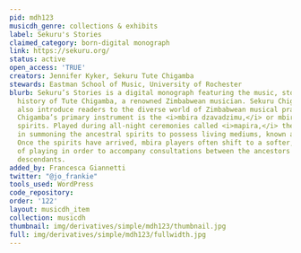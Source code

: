 ```yaml
---
pid: mdh123
musicdh_genre: collections & exhibits
label: Sekuru's Stories
claimed_category: born-digital monograph
link: https://sekuru.org/
status: active
open_access: 'TRUE'
creators: Jennifer Kyker, Sekuru Tute Chigamba
stewards: Eastman School of Music, University of Rochester
blurb: Sekuru’s Stories is a digital monograph featuring the music, stories, and life
  history of Tute Chigamba, a renowned Zimbabwean musician. Sekuru Chigamba’s stories
  also introduce readers to the diverse world of Zimbabwean musical practice. Sekuru
  Chigamba’s primary instrument is the <i>mbira dzavadzimu,</i> or mbira of the ancestral
  spirits. Played during all-night ceremonies called <i>mapira,</i> the mbira is instrumental
  in summoning the ancestral spirits to possess living mediums, known as <i>masvikiro.</i>
  Once the spirits have arrived, mbira players often shift to a softer, slower style
  of playing in order to accompany consultations between the ancestors and their living
  descendants.
added_by: Francesca Giannetti
twitter: "@jo_frankie"
tools_used: WordPress
code_repository:
order: '122'
layout: musicdh_item
collection: musicdh
thumbnail: img/derivatives/simple/mdh123/thumbnail.jpg
full: img/derivatives/simple/mdh123/fullwidth.jpg
---
```


